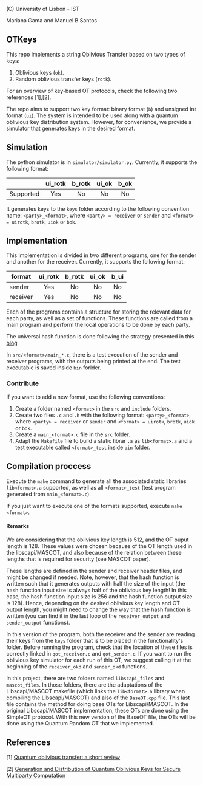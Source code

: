 (C) University of Lisbon - IST

Mariana Gama and Manuel B Santos

## OTKeys

This repo implements a string Oblivious Transfer based on two types of keys:

1. Oblivious keys (`ok`).
2. Random oblivious transfer keys (`rotk`).

For an overview of key-based OT protocols, check the following two references [1],[2].

The repo aims to support two key format: binary format (`b`) and unsigned int format (`ui`). The system is intended to be used along with a quantum oblivious key distribution system. However, for convenience, we provide a simulator that generates keys in the desired format.


## Simulation

The python simulator is in `simulator/simulator.py`. Currently, it supports the following format:


|           | ui_rotk | b_rotk | ui_ok | b_ok |
|-----------|:-------:|:------:|:-----:|:----:|
| Supported |   Yes   |   No   |   No  |  No  |

It generates keys to the `keys` folder according to the following convention name: `<party>_<format>`, where `<party> = receiver` or `sender` and `<format> = uirotk`, `brotk`, `uiok` or `bok`.


## Implementation

This implementation is divided in two different programs, one for the sender and another for the receiver. Currently, it supports the following format:

| format   | ui_rotk | b_rotk | ui_ok | b_ui |
|----------|:-------:|:------:|:-----:|:----:|
| sender   |   Yes   |   No   |   No  |  No  |
| receiver |   Yes   |   No   |   No  |  No  |


Each of the programs contains a structure for storing the relevant data for each party, as well as a set of functions.
These functions are called from a main program and perform the local operations to be done by each party. 

The universal hash function is done following the strategy presented in this [blog](https://lemire.me/blog/2018/08/15/fast-strongly-universal-64-bit-hashing-everywhere/)

In `src/<format>/main_*.c`, there is a test execution of the sender and receiver programs, with the outputs being printed at the end. The test executable is saved inside `bin` forlder.

### Contribute

If you want to add a new format, use the following conventions:

1. Create a folder named `<format>` in the `src` and `include` folders.
2. Create two files `.c` and `.h` with the following format: `<party>_<format>`, where `<party> = receiver` or `sender` and `<format> = uirotk`, `brotk`, `uiok` or `bok`.
3. Create a `main_<format>.c` file in the `src` folder.
4. Adapt the `Makefile` file to build a static librar `.a` as `lib<format>.a` and a test executable called `<format>_test` inside `bin` folder.


## Compilation proccess 

Execute the `make` command to generate all the associated static libraries `lib<format>.a` supported, as well as all `<format>_test` (test program generated from `main_<format>.c`).

If you just want to execute one of the formats supported, execute `make <format>`.


#### Remarks


We are considering that the oblivious key length is 512, and the OT ouput length is 128. These values were chosen because of the OT length used in the libscapi/MASCOT, and also because of the relation between these lengths that is required for security (see MASCOT paper).

These lengths are defined in the sender and receiver header files, and might be changed if needed. Note, however, that the hash function is written such that it generates outputs with half the size of the input (the hash function input size is always half of the oblivious key length! In this case, the hash function input size is 256 and the hash function output size is 128). Hence, depending on the desired oblivious key length and OT output length, you might need to change the way that the hash function is written (you can find it in the last loop of the `receiver_output` and `sender_output` functions).

In this version of the program, both the receiver and the sender are reading their keys from the `keys` folder that is to be placed in the functionality's folder. Before running the program, check that the location of these files is correctly linked in `qot_receiver.c` and `qot_sender.c`.
If you want to run the oblivious key simulator for each run of this OT, we suggest calling it at the beginning of the `receiver_okd` and `sender_okd` functions.

In this project, there are two folders named `libscapi_files` and `mascot_files`. In those folders, there are the adaptations of the Libscapi/MASCOT makefile (which links the `lib<format>.a` library when compiling the Libscapi/MASCOT) and also of the `BaseOT.cpp` file. This last file contains the method for doing base OTs for Libscapi/MASCOT. In the original Libscapi/MASCOT implementation, these OTs are done using the SimpleOT protocol. With this new version of the BaseOT file, the OTs will be done using the Quantum Random OT that we implemented. 


## References

[1] [Quantum oblivious transfer: a short review](https://www.mdpi.com/1099-4300/24/7/945)

[2] [Generation and Distribution of Quantum Oblivious Keys for Secure Multiparty Computation](https://www.mdpi.com/2076-3417/10/12/4080)
